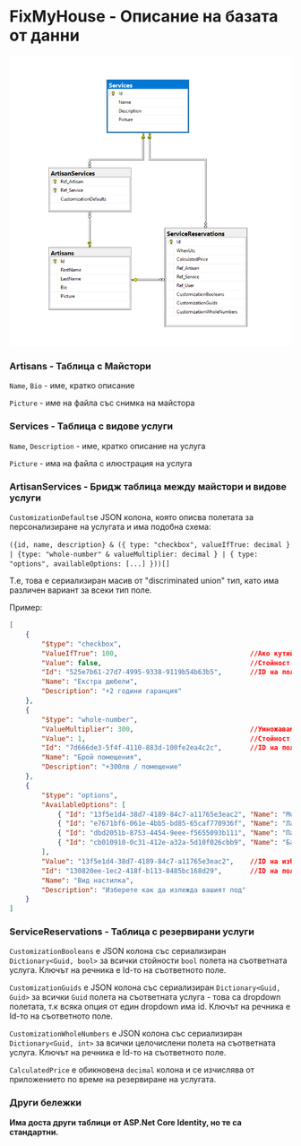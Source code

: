 # FixMyHouse - Описание на базата от данни

![database-schema](./docs-images/database-schema.png)

### Artisans - Таблица с Майстори

`Name`, `Bio` - име, кратко описание

`Picture` - име на файла със снимка на майстора

### Services - Таблица с видове услуги

`Name`, `Description` - име, кратко описание на услуга

`Picture` - има на файла с илюстрация на услуга

### ArtisanServices - Бридж таблица между майстори и видове услуги

`CustomizationDefaults`e JSON колона, която описва полетата за персонализиране на услугата и има подобна схема:

`({id, name, description} & ({ type: "checkbox", valueIfTrue: decimal } | {type: "whole-number" & valueMultiplier: decimal } | { type: "options", availableOptions: [...] }))[]`

Т.е, това е сериализиран масив от "discriminated union" тип, като има различен вариант за всеки тип поле.

Пример:

```json
[
    {
        "$type": "checkbox",
        "ValueIfTrue": 100, 								//Ако кутийката е маркирана, ще прибавим това към цената
        "Value": false, 									//Стойност по подразбиране 
        "Id": "525e7b61-27d7-4995-9338-9119b54b63b5", 		//ID на полето
        "Name": "Екстра дюбели",
        "Description": "+2 години гаранция"
    },
    {
        "$type": "whole-number",
        "ValueMultiplier": 300, 							//Умножаваме това по въведената стойност и го прибавяме към цената
        "Value": 1, 										//Стойност по подразбиране
        "Id": "7d666de3-5f4f-4110-883d-100fe2ea4c2c", 		//ID на полето
        "Name": "Брой помещения",
        "Description": "+300лв / помещение"
    },
    {
        "$type": "options",
        "AvailableOptions": [
            { "Id": "13f5e1d4-38d7-4189-84c7-a11765e3eac2", "Name": "Мокет", "Price": 100 },
            { "Id": "e7671bf6-061e-4bb5-bd85-65caf770936f", "Name": "Ламинат", "Price": 150 },
            { "Id": "dbd2051b-8753-4454-9eee-f5655093b111", "Name": "Паркет", "Price": 300 },
            { "Id": "cb010910-0c31-412e-a32a-5d10f026cbb9", "Name": "Балатум", "Price": 75 }
        ],
        "Value": "13f5e1d4-38d7-4189-84c7-a11765e3eac2", 	//ID на избраната стойност (в случая, "Мокет")
        "Id": "130820ee-1ec2-418f-b113-8485bc168d29", 		//ID на полето
        "Name": "Вид настилка",
        "Description": "Изберете как да излежда вашият под"
    }
]
```



### ServiceReservations - Таблица с резервирани услуги

`CustomizationBooleans` е JSON колона със сериализиран `Dictionary<Guid, bool>` за всички стойности `bool` полета на съответната услуга. Ключът на речника е Id-то на съответното поле.

`CustomizationGuids` е JSON колона със сериализиран `Dictionary<Guid, Guid>` за всички `Guid` полета на съответната услуга - това са dropdown полетата, т.к всяка опция от един dropdown има id. Ключът на речника е Id-то на съответното поле.

`CustomizationWholeNumbers` е JSON колона със сериализиран `Dictionary<Guid, int>` за всички целочислени полета на съответната услуга. Ключът на речника е Id-то на съответното поле.

`CalculatedPrice` е обикновена `decimal` колона и се изчислява от приложението по време на резервиране на услугата.

### Други бележки

**Има доста други таблици от ASP.Net Core Identity, но те са стандартни.**
